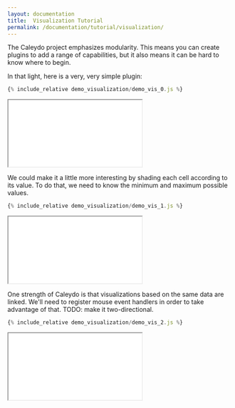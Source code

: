 ```yaml
---
layout: documentation
title:  Visualization Tutorial
permalink: /documentation/tutorial/visualization/
---
```


The Caleydo project emphasizes modularity. This means you can create plugins to add
a range of capabilities, but it also means it can be hard to know where to begin.

In that light, here is a very, very simple plugin:

```javascript
{% include_relative demo_visualization/demo_vis_0.js %}
```
<iframe src="/documentation/tutorial/web_bundle/frame.html?demo_visualization/demo_vis_0"></iframe>

We could make it a little more interesting by shading each cell according to its value.
To do that, we need to know the minimum and maximum possible values.

```javascript
{% include_relative demo_visualization/demo_vis_1.js %}
```
<iframe src="/documentation/tutorial/web_bundle/frame.html?demo_visualization/demo_vis_1"></iframe>

One strength of Caleydo is that visualizations based on the same data are linked.
We'll need to register mouse event handlers in order to take advantage of that.
TODO: make it two-directional.

```javascript
{% include_relative demo_visualization/demo_vis_2.js %}
```
<iframe src="/documentation/tutorial/web_bundle/frame.html?demo_visualization/demo_vis_2"></iframe>

